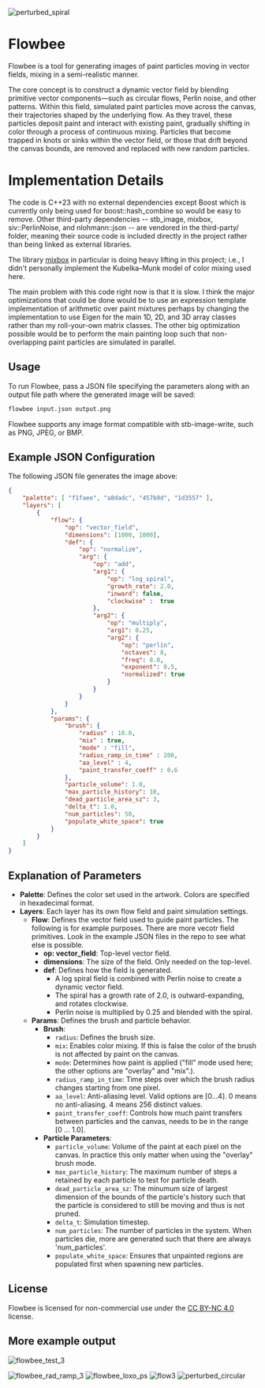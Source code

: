 
![perturbed_spiral](https://github.com/user-attachments/assets/ab74148f-91a3-4846-ace9-4587ab0f3353)

# Flowbee

Flowbee is a tool for generating images of paint particles moving in vector fields, mixing in a semi-realistic manner. 

The core concept is to construct a dynamic vector field by blending primitive vector components—such as circular flows, Perlin noise, and other patterns. Within this field, simulated paint particles move across the canvas, their trajectories shaped by the underlying flow. As they travel, these particles deposit paint and interact with existing paint, gradually shifting in color through a process of continuous mixing. Particles that become trapped in knots or sinks within the vector field, or those that drift beyond the canvas bounds, are removed and replaced with new random particles.

# Implementation Details

The code is C++23 with no external dependencies except Boost which is currently only being used for boost::hash_combine so would be easy to remove. Other third-party dependencies -- stb_image, mixbox, siv::PerlinNoise, and nlohmann::json -- are vendored in the third-party/ folder, meaning their source code is included directly in the project rather than being linked as external libraries.

The library [mixbox](https://scrtwpns.com/mixbox/) in particular is doing heavy lifting in this project; i.e., I didn't personally implement the Kubelka–Munk model of color mixing used here.

The main problem with this code right now is that it is slow. I think the major optimizations that could be done would be to use an expression template implementation of arithmetic over paint mixtures perhaps by changing the implementation to use Eigen for the main 1D, 2D, and 3D array classes rather than my roll-your-own matrix classes. The other big optimization possible would be to perform the main painting loop such that non-overlapping paint particles are simulated in parallel.

## Usage

To run Flowbee, pass a JSON file specifying the parameters along with an output file path where the generated image will be saved:

```sh
flowbee input.json output.png
```

Flowbee supports any image format compatible with stb-image-write, such as PNG, JPEG, or BMP.

## Example JSON Configuration

The following JSON file generates the image above:

```json
{
    "palette": [ "f1faee", "a8dadc", "457b9d", "1d3557" ],
    "layers": [
        {
            "flow": {
                "op": "vector_field",
                "dimensions": [1000, 1000],
                "def": {
                    "op": "normalize",
                    "arg": {
                        "op": "add",
                        "arg1": {
                            "op": "log_spiral",
                            "growth_rate": 2.0,
                            "inward": false,
                            "clockwise" :  true
                        },
                        "arg2": {
                            "op": "multiply",
                            "arg1": 0.25,
                            "arg2": {    
                                "op": "perlin",
                                "octaves": 8,
                                "freq": 8.0,
                                "exponent": 0.5,
                                "normalized": true
                            }  
                        }
                    }
                }
            },
            "params": {
                "brush": {
                    "radius" : 10.0,
                    "mix" : true,
                    "mode" : "fill",
                    "radius_ramp_in_time" : 200,
                    "aa_level" : 4,
                    "paint_transfer_coeff" : 0.6
                },
                "particle_volume": 1.0,
                "max_particle_history": 10,
                "dead_particle_area_sz": 3,
                "delta_t": 1.0,
                "num_particles": 50,
                "populate_white_space": true
            }
        }
    ]
}
```

## Explanation of Parameters

- **Palette**: Defines the color set used in the artwork. Colors are specified in hexadecimal format.
- **Layers**: Each layer has its own flow field and paint simulation settings.
  - **Flow**: Defines the vector field used to guide paint particles. The following is for example purposes. There are more vecotr field primitives. Look in the example JSON files in the repo to see what else is possible.
    - **op: vector\_field**: Top-level vector field.
    - **dimensions**: The size of the field. Only needed on the top-level.
    - **def**: Defines how the field is generated.
      - A log spiral field is combined with Perlin noise to create a dynamic vector field.
      - The spiral has a growth rate of 2.0, is outward-expanding, and rotates clockwise.
      - Perlin noise is multiplied by 0.25 and blended with the spiral.
  - **Params**: Defines the brush and particle behavior.
    - **Brush**:
      - `radius`: Defines the brush size.
      - `mix`: Enables color mixing. If this is false the color of the brush is not affected by paint on the canvas.
      - `mode`: Determines how paint is applied ("fill" mode used here; the other options are "overlay" and "mix".).
      - `radius_ramp_in_time`: Time steps over which the brush radius changes starting from one pixel.
      - `aa_level`: Anti-aliasing level. Valid options are [0...4]. 0 means no anti-aliasing. 4 means 256 distinct values.
      - `paint_transfer_coeff`: Controls how much paint transfers between particles and the canvas, needs to be in the range [0 ... 1.0].
    - **Particle Parameters**:
      - `particle_volume`: Volume of the paint at each pixel on the canvas. In practice this only matter when using the "overlay" brush mode.
      - `max_particle_history`: The maximum number of steps a retained by each particle to test for particle death.
      - `dead_particle_area_sz`: The minumum size of largest dimension of the bounds of the particle's history such that the particle is considered to still be moving and thus is not pruned. 
      - `delta_t`: Simulation timestep.
      - `num_particles`: The number of particles in the system. When particles die, more are generated such that there are always 'num_particles'.
      - `populate_white_space`: Ensures that unpainted regions are populated first when spawning new particles.

## License

Flowbee is licensed for non-commercial use under the [CC BY-NC 4.0](https://creativecommons.org/licenses/by-nc/4.0/) license.

## More example output

![flowbee_test_3](https://github.com/user-attachments/assets/05852be9-d1dc-483a-98e2-389091b027b1)

![flowbee_rad_ramp_3](https://github.com/user-attachments/assets/e0b85aca-fe99-453e-858a-61d47cae8a15)
![flowbee_loxo_ps](https://github.com/user-attachments/assets/a60c1b7d-201b-4ea8-a363-3b0b6c8be812)
![flow3](https://github.com/user-attachments/assets/3588f9cd-66cc-4e69-82a3-a4ffe405c030)
![perturbed_circular](https://github.com/user-attachments/assets/fbed7452-0f32-49d0-88cf-843693d56204)
